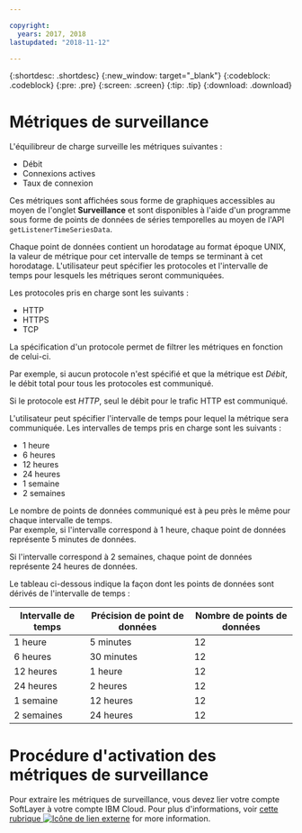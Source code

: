 ```yaml
---

copyright:
  years: 2017, 2018
lastupdated: "2018-11-12"

---
```


{:shortdesc: .shortdesc}
{:new_window: target="_blank"}
{:codeblock: .codeblock}
{:pre: .pre}
{:screen: .screen}
{:tip: .tip}
{:download: .download}

# Métriques de surveillance

L'équilibreur de charge surveille les métriques suivantes : 

* Débit
* Connexions actives
* Taux de connexion

Ces métriques sont affichées sous forme de graphiques accessibles au moyen de l'onglet **Surveillance** et sont disponibles à l'aide d'un programme sous forme de points de données de séries temporelles au moyen de l'API `getListenerTimeSeriesData`.

Chaque point de données contient un horodatage au format époque UNIX, la valeur de métrique pour cet intervalle de temps se terminant à cet horodatage. L'utilisateur peut spécifier les protocoles et l'intervalle de temps pour lesquels les métriques seront communiquées. 

Les protocoles pris en charge sont les suivants :

* HTTP
* HTTPS
* TCP

La spécification d'un protocole permet de filtrer les métriques en fonction de celui-ci.

Par exemple, si aucun protocole n'est spécifié et que la métrique est *Débit*, le débit total pour tous les protocoles est communiqué.

Si le protocole est *HTTP*, seul le débit pour le trafic HTTP est communiqué.

L'utilisateur peut spécifier l'intervalle de temps pour lequel la métrique sera communiquée. Les intervalles de temps pris en charge sont les suivants : 

* 1 heure
* 6 heures
* 12 heures
* 24 heures
* 1 semaine
* 2 semaines

Le nombre de points de données communiqué est à peu près le même pour chaque intervalle de temps.  
Par exemple, si l'intervalle correspond à 1 heure, chaque point de données représente 5 minutes de données.

Si l'intervalle correspond à 2 semaines, chaque point de données représente 24 heures de données.

Le tableau ci-dessous indique la façon dont les points de données sont dérivés de l'intervalle de temps :

| Intervalle de temps | Précision de point de données | Nombre de points de données |                                                                                              
| ------------------------------------------ | --------------------------------------------------- | -------------------|
| 1 heure    | 5 minutes | 12   |
| 6 heures   | 30 minutes | 12  |
| 12 heures  | 1 heure | 12 |
| 24 heures  | 2 heures | 12 |
| 1 semaine    | 12 heures | 12 |
| 2 semaines  | 24 heures | 12 |

# Procédure d'activation des métriques de surveillance

Pour extraire les métriques de surveillance, vous devez lier votre compte SoftLayer à votre compte IBM Cloud. Pour plus d'informations, voir [cette rubrique ![Icône de lien externe](../../icons/launch-glyph.svg "Icône de lien externe")](/docs/account/softlayerlink.html#link_user_account) for more information.
